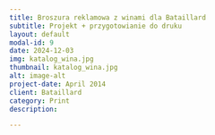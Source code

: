 ```yaml
---
title: Broszura reklamowa z winami dla Bataillard
subtitle: Projekt + przygotowianie do druku
layout: default
modal-id: 9
date: 2024-12-03
img: katalog_wina.jpg
thumbnail: katalog_wina.jpg
alt: image-alt
project-date: April 2014
client: Bataillard
category: Print
description: 

---
```

